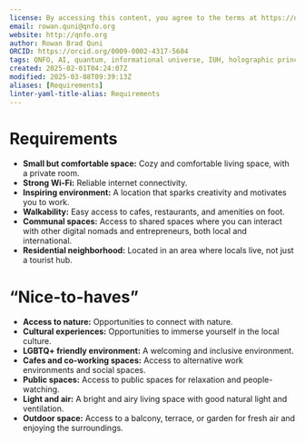 ```yaml
---
license: By accessing this content, you agree to the terms at https://qnfo.org/LICENSE
email: rowan.quni@qnfo.org
website: http://qnfo.org
author: Rowan Brad Quni
ORCID: https://orcid.org/0009-0002-4317-5604
tags: QNFO, AI, quantum, informational universe, IUH, holographic principle
created: 2025-02-01T04:24:07Z
modified: 2025-03-08T09:39:13Z
aliases: [Requirements]
linter-yaml-title-alias: Requirements
---
```


# Requirements

- **Small but comfortable space:** Cozy and comfortable living space, with a private room.
- **Strong Wi-Fi:** Reliable internet connectivity.
- **Inspiring environment:** A location that sparks creativity and motivates you to work.
- **Walkability:** Easy access to cafes, restaurants, and amenities on foot.
- **Communal spaces:** Access to shared spaces where you can interact with other digital nomads and entrepreneurs, both local and international.
- **Residential neighborhood:** Located in an area where locals live, not just a tourist hub.

# “Nice-to-haves”

- **Access to nature:** Opportunities to connect with nature.
- **Cultural experiences:** Opportunities to immerse yourself in the local culture.
- **LGBTQ+ friendly environment:** A welcoming and inclusive environment.
- **Cafes and co-working spaces:** Access to alternative work environments and social spaces.
- **Public spaces:** Access to public spaces for relaxation and people-watching.
- **Light and air:** A bright and airy living space with good natural light and ventilation.
- **Outdoor space:** Access to a balcony, terrace, or garden for fresh air and enjoying the surroundings.
